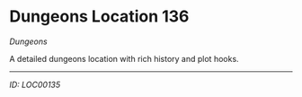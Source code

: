 # Dungeons Location 136

*Dungeons*

A detailed dungeons location with rich history and plot hooks.

---
*ID: LOC00135*